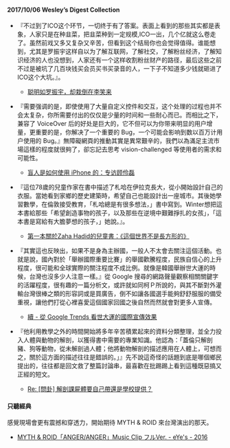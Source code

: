 #### 2017/10/06 Wesley’s Digest Collection

- 『不过到了ICO这个环节，一切终于有了答案。表面上看到的那些其实都是表象，人家只是在种韭菜，把韭菜种到一定规模,ICO一出，几个亿就这么卷走了。虽然前戏又多又复杂又辛苦，但看到这个结局你也会觉得值得。谁能想到，尤其是罗振宇这样自以为了解互联网，了解社交，了解粉丝经济，了解知识经济的人也没想到，人家还有一个这样收割粉丝财产的路径，最后这些之前不过是被坑了几百块钱买会员买书买录音的人，一下子不知道多少钱就砸进了ICO这个大坑。』。
  - [聪明如罗振宇，却栽倒在李笑来](http://m.jiemian.com/article/1592557.html)
  
- 『需要强调的是，即使使用了大量自定义控件和交互，这个处理的过程也并不会太复杂，你所需要付出的仅仅是少量的时间和一些耐心而已。而相比之下，兼容了 VoiceOver 后的好处是巨大的，它不但可以为你带来明显的用户增量，更重要的是，你解决了一个重要的 Bug，一个可能会影响到数以百万计用户使用的 Bug。』無障礙網頁的推動其實是異常艱辛的，我們以為滿足主流市場這樣的程度就很夠了，卻忘記去思考 vision-challenged 等使用者的需求和可能性。
  - [盲人是如何使用 iPhone 的：专访顾伶磊](https://sspai.com/post/40687)
  
- 『這位78歲的兒童作家在書中描述了札哈在伊拉克長大，從小開始設計自己的衣服。當她看到家鄉的歷史建築時，希望自己也能設計出一座城市。其後她學習數學，在倫敦接受教育，「札哈總是有很多想法，」書中寫到。Winter想把這本書給那些「希望創造事物的孩子，以及那些在逆境中艱難掙扎的女孩」，「這本書是寫給有大膽夢想的孩子，」她說。』。
  - [第一本關於Zaha Hadid的兒童書：《這個世界不是長方形的》](https://www.shoppingdesign.com.tw/post/view/2118)
  
- 『其實這也反映出，如果不是身為主辦國，一般人不太會去關注這個活動。也就是說，國內對於「舉辦國際重要比賽」的舉國歡騰程度，民族自信心的上升程度，很可能和全球實際的關注程度不成比例。就像是韓國舉辦世大運的時候，台灣也沒多少人注意一樣。』從 Google 搜尋的網路聲量觀察相關關鍵字的活躍程度，很有趣的一篇分析文，或許就如同柯Ｐ所說的，與其不斷對外灌輸台灣很棒之類的形容詞或是買廣告，倒不如讓各國選手能夠舒舒服服的備受重視，讓他們打從心裡喜愛這個國家回國之後自然而然就會對更多人宣傳。
  - [續 - 從 Google Trends 看世大運的國際宣傳效果](https://pcmanx.blogspot.tw/2017/09/google-trends.html)


- 『他利用教學之外的時間開始將多年辛苦積累起來的資料分類整理，並全力投入人體與動物的解剖，以獲得書中需要的專業知識。他認為：「蓋倫只解剖豬、狗等動物，從未解剖過人體；他將動物解剖的描述應用在人體上，可想而之，關於這方面的描述往往是錯誤的。」』先不說這奇怪的話題到底是哪個鄉民提出的，往往都是回文救了整篇討論串，最喜歡在批踢踢上看到這種既惡搞又正經的短文。
  - [Re: [問卦] 解剖課屍體要自己帶還是學校提供？](https://www.ptt.cc/bbs/Gossiping/M.1504191377.A.328.html)





#### 只聽經典
感覺現場會更有震撼和穿透力，開始期待 MYTH & ROID 來台灣演出的那天。
- [MYTH & ROID「ANGER/ANGER」Music Clip フルVer. - eYe's - 2016](https://www.youtube.com/watch?v=TbCBIGnQUqM)